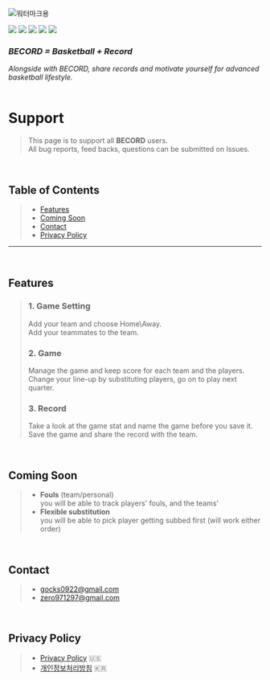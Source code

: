 ![워터마크용](https://user-images.githubusercontent.com/52590935/61990550-8fb64b00-b07d-11e9-97db-d59b6dcecef2.png)  

<img src="https://img.shields.io/badge/Build-Pass-yellowgreen"> <img src="https://img.shields.io/badge/Version-v1.0.0-brightgreen">  <img src="https://img.shields.io/badge/Sports-Basketball-red"> <img src="https://img.shields.io/badge/Sort-Utility-blue">  <img src="https://img.shields.io/badge/Developer-HET-lightgrey">  

### _**BECORD = Basketball + Record**_  
_Alongside with BECORD, share records and motivate yourself for advanced basketball lifestyle._  
&nbsp;
# **Support**  
> This page is to support all **BECORD** users.  
> All bug reports, feed backs, questions can be submitted on Issues.  

&nbsp;
## **Table of Contents**  
> - [Features](#features) 
> - [Coming Soon](#comingsoon)  
> - [Contact](#contact)  
> - [Privacy Policy](#privacypolicy) 

- - - 
&nbsp;
<a name="features"></a>
## **Features**  

> ### **1. Game Setting**
> Add your team and choose Home\Away.  
> Add your teammates to the team.
>  
> ### **2. Game**
> Manage the game and keep score for each team and the players.  
> Change your line-up by substituting players, go on to play next quarter.  
>  
> ### **3. Record**
> Take a look at the game stat and name the game before you save it.  
> Save the game and share the record with the team.  

&nbsp;
<a name="comingsoon"></a>
## **Coming Soon**  
> - **Fouls** (team/personal)   
> you will be able to track players' fouls, and the teams'
> - **Flexible substitution**  
> you will be able to pick player getting subbed first (will work either order)

&nbsp;
<a name="contact"></a>
## **Contact**  
> - gocks0922@gmail.com  
> - zero971297@gmail.com  

&nbsp;
<a name="privacypolicy"></a>
## **Privacy Policy**  
> - [Privacy Policy](https://github.com/zero9712/BecordSupport/blob/master/BecordPrivacyPolicyUS) 🇺🇸  
> - [개인정보처리방침](https://github.com/zero9712/BecordSupport/blob/master/BecordPrivacyPolicyKR) 🇰🇷  

